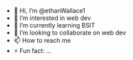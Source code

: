 - 👋 Hi, I’m @ethanWallace1
- 👀 I’m interested in web dev
- 🌱 I’m currently learning BSIT
- 💞️ I’m looking to collaborate on web dev
- 📫 How to reach me 
- ⚡ Fun fact: ...

<!---
ethanWallace1/ethanWallace1 is a ✨ special ✨ repository because its `README.md` (this file) appears on your GitHub profile.
You can click the Preview link to take a look at your changes.
--->
